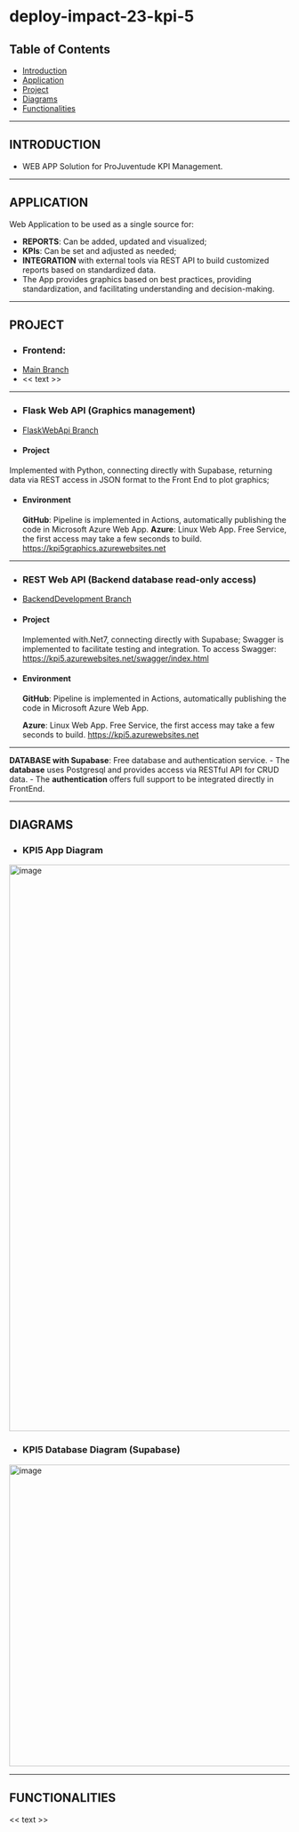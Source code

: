 # deploy-impact-23-kpi-5

## Table of Contents
- [Introduction](#introduction)
- [Application](#application)
- [Project](#project)
- [Diagrams](#diagrams)
- [Functionalities](#functionalities)


---


## **INTRODUCTION**
- WEB APP Solution for ProJuventude KPI Management.

---


## **APPLICATION**

Web Application to be used as a single source for:
- **REPORTS**: Can be added, updated and visualized;
- **KPIs**: Can be set and adjusted as needed;
- **INTEGRATION** with external tools via REST API to build customized reports based on standardized data.
- The App provides graphics based on best practices, providing standardization, and facilitating understanding and decision-making.


---

## **PROJECT**

- ### Frontend:
 - [Main Branch](https://github.com/WomenPlusPlus/deploy-impact-23-kpi-5)
 - << text >>

---

- ### Flask Web API (Graphics management)
 - [FlaskWebApi Branch](https://github.com/WomenPlusPlus/deploy-impact-23-kpi-5/tree/FlaskWebApi)
 
  - #### Project
   Implemented with Python, connecting directly with Supabase, returning data via REST access in JSON format to the Front End to plot graphics;
   
   
 - #### Environment
   **GitHub**: Pipeline is implemented in Actions, automatically publishing the code in Microsoft Azure Web App.
   **Azure**: Linux Web App. Free Service, the first access may take a few seconds to build. https://kpi5graphics.azurewebsites.net

---

- ### REST Web API (Backend database read-only access)
 - [BackendDevelopment Branch](https://github.com/WomenPlusPlus/deploy-impact-23-kpi-5/tree/backendDevelopment)
   
 - #### Project
   Implemented with.Net7, connecting directly with Supabase;
   Swagger is implemented to facilitate testing and integration. To access Swagger: https://kpi5.azurewebsites.net/swagger/index.html
   
 - #### Environment
   
   **GitHub**: Pipeline is implemented in Actions, automatically publishing the code in Microsoft Azure Web App.
   
   **Azure**: Linux Web App. Free Service, the first access may take a few seconds to build. https://kpi5.azurewebsites.net

---

   **DATABASE with Supabase**:
   Free database and authentication service.
     - The **database** uses Postgresql and provides access via RESTful API for CRUD data.
     - The **authentication** offers full support to be integrated directly in FrontEnd.

---

## **DIAGRAMS**

- ### KPI5 App Diagram
<img width="1018" alt="image" src="https://github.com/WomenPlusPlus/deploy-impact-23-kpi-5/assets/56551789/39e8dad4-2ded-40ff-b91a-b1408aa6b400">

- ### KPI5 Database Diagram (Supabase)
<img width="542" alt="image" src="https://github.com/WomenPlusPlus/deploy-impact-23-kpi-5/assets/56551789/18a1371e-619c-4eed-8582-3d330047966b">


---
## **FUNCTIONALITIES**

<< text >>
